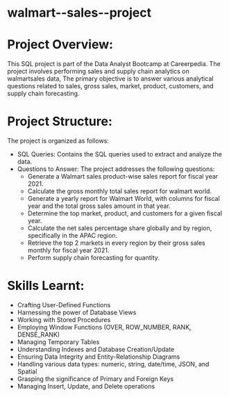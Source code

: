 # walmart--sales--project
# Project Overview:
This SQL project is part of the Data Analyst Bootcamp at Careerpedia. The project involves performing sales and supply chain analytics on walmartsales data, The primary objective is to answer various analytical questions related to sales, gross sales, market, product, customers, and supply chain forecasting.
# Project Structure:
The project is organized as follows:

* SQL Queries: Contains the SQL queries used to extract and analyze the data.
* Questions to Answer: The project addresses the following questions:
    * Generate a Walmart sales product-wise sales report for fiscal year 2021.
    * Calculate the gross monthly total sales report for walmart world.
    * Generate a yearly report for Walmart World, with columns for fiscal year and the total gross sales amount in that year.
    * Determine the top market, product, and customers for a given fiscal year.
    * Calculate the net sales percentage share globally and by region, specifically in the APAC region.
    * Retrieve the top 2 markets in every region by their gross sales monthly for fiscal year 2021.
    * Perform supply chain forecasting for quantity. 
# Skills Learnt:
* Crafting User-Defined Functions
* Harnessing the power of Database Views
* Working with Stored Procedures
* Employing Window Functions (OVER, ROW_NUMBER, RANK, DENSE_RANK)
* Managing Temporary Tables
* Understanding Indexes and Database Creation/Update
* Ensuring Data Integrity and Entity-Relationship Diagrams
* Handling various data types: numeric, string, date/time, JSON, and Spatial
* Grasping the significance of Primary and Foreign Keys
* Managing Insert, Update, and Delete operations
